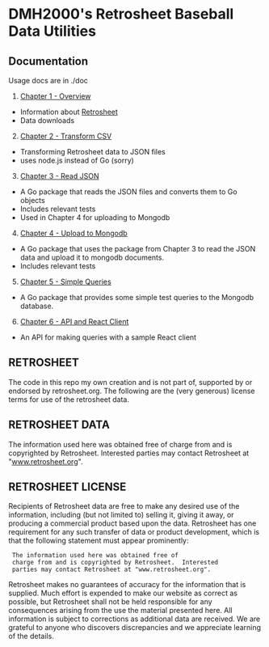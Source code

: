 # DMH2000's Retrosheet Baseball Data Utilities

## Documentation

Usage docs are in ./doc

1. [Chapter 1 - Overview](https://github.com/dmh2000/retrosheet/blob/main/doc/retro-chapter-1/index.md)

- Information about [Retrosheet](https://www.retrosheet.org/)
- Data downloads

2. [Chapter 2 - Transform CSV](https://github.com/dmh2000/retrosheet/blob/main/doc/retro-chapter-2/index.md)

- Transforming Retrosheet data to JSON files
- uses node.js instead of Go (sorry)

3. [Chapter 3 - Read JSON](https://github.com/dmh2000/retrosheet/blob/main/doc/retro-chapter-3/index.md)

- A Go package that reads the JSON files and converts them to Go objects
- Includes relevant tests
- Used in Chapter 4 for uploading to Mongodb

4. [Chapter 4 - Upload to Mongodb](https://github.com/dmh2000/retrosheet/blob/main/doc/retro-chapter-4/index.md)

- A Go package that uses the package from Chapter 3 to read the JSON data and upload it to mongodb documents.
- Includes relevant tests

5. [Chapter 5 - Simple Queries](https://github.com/dmh2000/retrosheet/blob/main/doc/retro-chapter-5/index.md)

- A Go package that provides some simple test queries to the Mongodb database.

6. [Chapter 6 - API and React Client](https://github.com/dmh2000/retrosheet/blob/main/doc/retro-chapter-6/index.md)

- An API for making queries with a sample React client

## RETROSHEET

The code in this repo my own creation and is not part of, supported by or endorsed by
retrosheet.org. The following are the (very generous) license terms for use of the
retrosheet data.

## RETROSHEET DATA

The information used here was obtained free of
charge from and is copyrighted by Retrosheet. Interested
parties may contact Retrosheet at "www.retrosheet.org".

## RETROSHEET LICENSE

Recipients of Retrosheet data are free to make any desired use of
the information, including (but not limited to) selling it,
giving it away, or producing a commercial product based upon the
data. Retrosheet has one requirement for any such transfer of
data or product development, which is that the following
statement must appear prominently:

     The information used here was obtained free of
     charge from and is copyrighted by Retrosheet.  Interested
     parties may contact Retrosheet at "www.retrosheet.org".

Retrosheet makes no guarantees of accuracy for the information
that is supplied. Much effort is expended to make our website
as correct as possible, but Retrosheet shall not be held
responsible for any consequences arising from the use the
material presented here. All information is subject to corrections
as additional data are received. We are grateful to anyone who
discovers discrepancies and we appreciate learning of the details.
